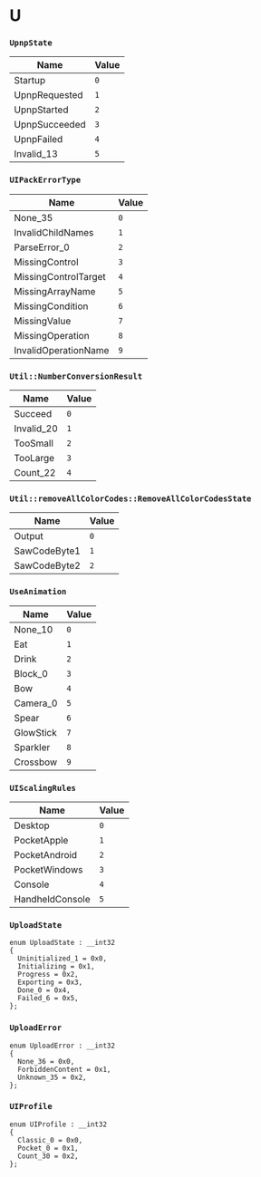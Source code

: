 # U
### `UpnpState`
Name | Value
-|-
Startup | `0`
UpnpRequested | `1`
UpnpStarted | `2`
UpnpSucceeded | `3`
UpnpFailed | `4`
Invalid_13 | `5`


### `UIPackErrorType`
Name | Value
-|-
None_35 | `0`
InvalidChildNames | `1`
ParseError_0 | `2`
MissingControl | `3`
MissingControlTarget | `4`
MissingArrayName | `5`
MissingCondition | `6`
MissingValue | `7`
MissingOperation | `8`
InvalidOperationName | `9`


### `Util::NumberConversionResult`
Name | Value
-|-
Succeed | `0`
Invalid_20 | `1`
TooSmall | `2`
TooLarge | `3`
Count_22 | `4`


### `Util::removeAllColorCodes::RemoveAllColorCodesState`
Name | Value
-|-
Output | `0`
SawCodeByte1 | `1`
SawCodeByte2 | `2`


### `UseAnimation`
Name | Value
-|-
None_10 | `0`
Eat | `1`
Drink | `2`
Block_0 | `3`
Bow | `4`
Camera_0 | `5`
Spear | `6`
GlowStick | `7`
Sparkler | `8`
Crossbow | `9`


### `UIScalingRules`
Name | Value
-|-
Desktop | `0`
PocketApple | `1`
PocketAndroid | `2`
PocketWindows | `3`
Console | `4`
HandheldConsole | `5`


### `UploadState`
```
enum UploadState : __int32
{
  Uninitialized_1 = 0x0,
  Initializing = 0x1,
  Progress = 0x2,
  Exporting = 0x3,
  Done_0 = 0x4,
  Failed_6 = 0x5,
};

```

### `UploadError`
```
enum UploadError : __int32
{
  None_36 = 0x0,
  ForbiddenContent = 0x1,
  Unknown_35 = 0x2,
};

```

### `UIProfile`
```
enum UIProfile : __int32
{
  Classic_0 = 0x0,
  Pocket_0 = 0x1,
  Count_30 = 0x2,
};

```

